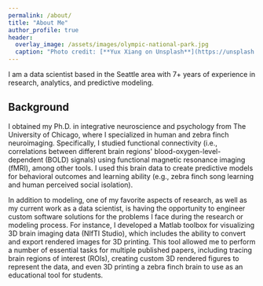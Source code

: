 ```yaml
---
permalink: /about/
title: "About Me"
author_profile: true
header:
  overlay_image: /assets/images/olympic-national-park.jpg
  caption: "Photo credit: [**Yux Xiang on Unsplash**](https://unsplash.com/photos/Aixc9XNggKg)"
---
```

I am a data scientist based in the Seattle area with 7+ years of experience in research, analytics, and predictive modeling. 

## Background
I obtained my Ph.D. in integrative neuroscience and psychology from The University of Chicago, where I specialized in human and zebra finch neuroimaging. Specifically, I studied functional connectivity (i.e., correlations between different brain regions' blood-oxygen-level-dependent (BOLD) signals) using functional magnetic resonance imaging (fMRI), among other tools. I used this brain data to create predictive models for behavioral outcomes and learning ability (e.g., zebra finch song learning and human perceived social isolation). 

In addition to modeling, one of my favorite aspects of research, as well as my current work as a data scientist, is having the opportunity to engineer custom software solutions for the problems I face during the research or modeling process. For instance, I developed a Matlab toolbox for visualizing 3D brain imaging data (NIfTI Studio), which includes the ability to convert and export rendered images for 3D printing. This tool allowed me to perform a number of essential tasks for multiple published papers, including tracing brain regions of interest (ROIs), creating custom 3D rendered figures to represent the data, and even 3D printing a zebra finch brain to use as an educational tool for students. 
